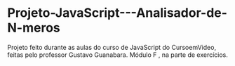 # Projeto-JavaScript---Analisador-de-N-meros
Projeto feito durante as aulas do curso de JavaScript do CursoemVideo, feitas pelo professor Gustavo Guanabara.  Módulo F , na parte de exercícios.
